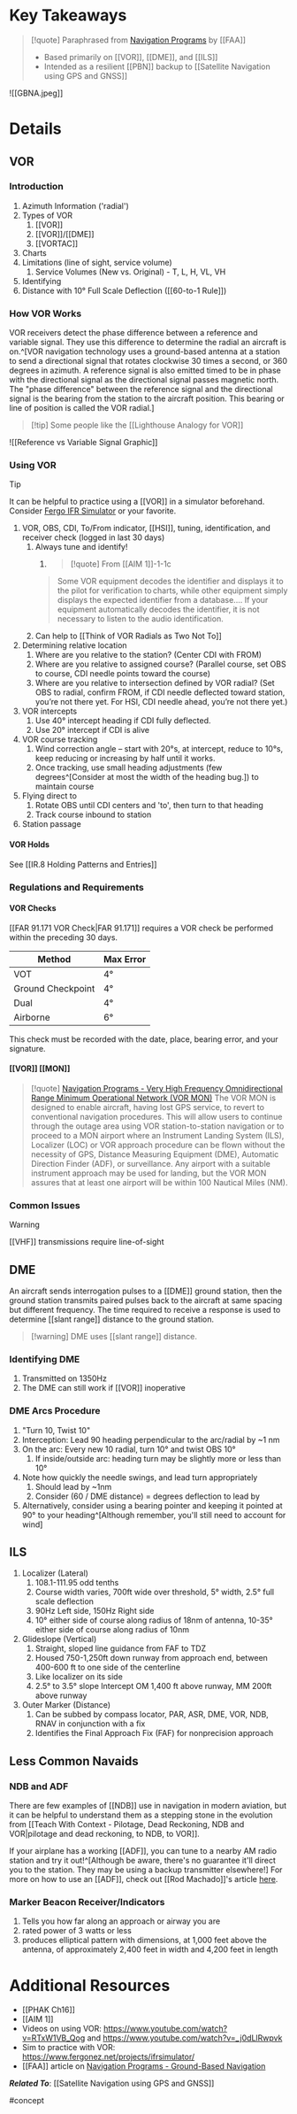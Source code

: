 # Key Takeaways
> [!quote] Paraphrased from [Navigation Programs](https://www.faa.gov/about/office_org/headquarters_offices/ato/service_units/techops/navservices) by [[FAA]]
> - Based primarily on [[VOR]], [[DME]], and [[ILS]]
> - Intended as a resilient [[PBN]] backup to [[Satellite Navigation using GPS and GNSS]]

![[GBNA.jpeg]]

# Details
## VOR
### Introduction
1. Azimuth Information ('radial')
2. Types of VOR
	1. [[VOR]]
	2. [[VOR]]/[[DME]]
	3. [[VORTAC]]
5. Charts 
6. Limitations (line of sight, service volume)
	1. Service Volumes (New vs. Original) - T, L, H, VL, VH
7. Identifying
8. Distance with 10° Full Scale Deflection ([[60-to-1 Rule]])

### How VOR Works
VOR receivers detect the phase difference between a reference and variable signal. They use this difference to determine the radial an aircraft is on.^[VOR navigation technology uses a ground-based antenna at a station to send a directional signal that rotates clockwise 30 times a second, or 360 degrees in azimuth. A reference signal is also emitted timed to be in phase with the directional signal as the directional signal passes magnetic north. The "phase difference" between the reference signal and the directional signal is the bearing from the station to the aircraft position. This bearing or line of position is called the VOR radial.]

> [!tip] Some people like the [[Lighthouse Analogy for VOR]]


![[Reference vs Variable Signal Graphic]]

### Using VOR
> [!tip]
> It can be helpful to practice using a [[VOR]] in a simulator beforehand. Consider [Fergo IFR Simulator](https://www.fergonez.net/projects/ifrsimulator/) or your favorite.

1. VOR, OBS, CDI, To/From indicator, [[HSI]], tuning, identification, and receiver check (logged in last 30 days) 
	1. Always tune and identify!
		1. > [!quote] From [[AIM 1]]-1-1c
		> Some VOR equipment decodes the identifier and displays it to the pilot for verification to charts, while other equipment simply displays the expected identifier from a database.... If your equipment automatically decodes the identifier, it is not necessary to listen to the audio identification.
	2. Can help to [[Think of VOR Radials as Two Not To]]
2. Determining relative location
	1. Where are you relative to the station? (Center CDI with FROM) 
	2. Where are you relative to assigned course? (Parallel course, set OBS to course, CDI needle points toward the course) 
	3. Where are you relative to intersection defined by VOR radial? (Set OBS to radial, confirm FROM, if CDI needle deflected toward station, you’re not there yet. For HSI, CDI needle ahead, you’re not there yet.)
3. VOR intercepts 
	1. Use 40° intercept heading if CDI fully deflected. 
	2. Use 20° intercept if CDI is alive
4. VOR course tracking 
	1. Wind correction angle – start with 20°s, at intercept, reduce to 10°s, keep reducing or increasing by half until it works. 
	2. Once tracking, use small heading adjustments (few degrees^[Consider at most the width of the heading bug.]) to maintain course
5. Flying direct to
	1. Rotate OBS until CDI centers and 'to', then turn to that heading
	2. Track course inbound to station
6. Station passage

#### VOR Holds
See [[IR.8 Holding Patterns and Entries]]

### Regulations and Requirements
#### VOR Checks
[[FAR 91.171 VOR Check|FAR 91.171]] requires a VOR check be performed within the preceding 30 days.

| Method            | Max Error |
| ----------------- | --------- |
| VOT               | 4°        |
| Ground Checkpoint | 4°        |
| Dual              | 4°        |
| Airborne          | 6°        |

This check must be recorded with the date, place, bearing error, and your signature.

#### [[VOR]] [[MON]]
> [!quote] [Navigation Programs - Very High Frequency Omnidirectional Range Minimum Operational Network (VOR MON)](https://www.faa.gov/about/office_org/headquarters_offices/ato/service_units/techops/navservices/gbng/vormon)
> The VOR MON is designed to enable aircraft, having lost GPS service, to revert to conventional navigation procedures. This will allow users to continue through the outage area using VOR station-to-station navigation or to proceed to a MON airport where an Instrument Landing System (ILS), Localizer (LOC) or VOR approach procedure can be flown without the necessity of GPS, Distance Measuring Equipment (DME), Automatic Direction Finder (ADF), or surveillance. 
> Any airport with a suitable instrument approach may be used for landing, but the VOR MON assures that at least one airport will be within 100 Nautical Miles (NM).

### Common Issues
> [!warning] 
> [[VHF]] transmissions require line-of-sight

## DME
An aircraft sends interrogation pulses to a [[DME]] ground station, then the ground station transmits paired pulses back to the aircraft at same spacing but different frequency. The time required to receive a response is used to determine [[slant range]] distance to the ground station.

>[!warning] DME uses [[slant range]] distance.

### Identifying DME
1. Transmitted on 1350Hz
2. The DME can still work if [[VOR]] inoperative

### DME Arcs Procedure
1. "Turn 10, Twist 10"
2. Interception: Lead 90 heading perpendicular to the arc/radial by ~1 nm
3. On the arc: Every new 10 radial, turn 10° and twist OBS 10°
	1. If inside/outside arc: heading turn may be slightly more or less than 10°
4. Note how quickly the needle swings, and lead turn appropriately
	1. Should lead by ~1nm
	2. Consider (60 / DME distance) = degrees deflection to lead by
5. Alternatively, consider using a bearing pointer and keeping it pointed at 90° to your heading^[Although remember, you'll still need to account for wind]

## ILS
1. Localizer  (Lateral)
	1. 108.1-111.95 odd tenths
	2. Course width varies, 700ft wide over threshold, 5° width, 2.5° full scale deflection
	3. 90Hz Left side, 150Hz Right side
	4. 10° either side of course along radius of 18nm of antenna, 10-35° either side of course along radius of 10nm
2. Glideslope  (Vertical)
	1. Straight, sloped line guidance from FAF to TDZ
	2. Housed 750-1,250ft down runway from approach end, between 400-600 ft to one side of the centerline
	3. Like localizer on its side
	4. 2.5° to 3.5° slope Intercept OM 1,400 ft above runway, MM 200ft above runway
3. Outer Marker (Distance)
	1. Can be subbed by compass locator, PAR, ASR, DME, VOR, NDB, RNAV in conjunction with a fix
	2. Identifies the Final Approach Fix (FAF) for nonprecision approach


## Less Common Navaids
### NDB and ADF
There are few examples of [[NDB]] use in navigation in modern aviation, but it can be helpful to understand them as a stepping stone in the evolution from [[Teach With Context - Pilotage, Dead Reckoning, NDB and VOR|pilotage and dead reckoning, to NDB, to VOR]].

If your airplane has a working [[ADF]], you can tune to a nearby AM radio station and try it out!^[Although be aware, there's no guarantee it'll direct you to the station. They may be using a backup transmitter elsewhere!] For more on how to use an [[ADF]], check out [[Rod Machado]]'s article [here](https://rodmachado.com/blogs/learning-to-fly/adf-navigation-the-basics).

### Marker Beacon Receiver/Indicators
1. Tells you how far along an approach or airway you are
2. rated power of 3 watts or less 
3. produces elliptical pattern with dimensions, at 1,000 feet above the antenna, of approximately 2,400 feet in width and 4,200 feet in length

# Additional Resources
- [[PHAK Ch16]]
- [[AIM 1]]
- Videos on using VOR: https://www.youtube.com/watch?v=RTxW1VB_Qog and https://www.youtube.com/watch?v=_j0dLlRwpvk
- Sim to practice with VOR: https://www.fergonez.net/projects/ifrsimulator/
- [[FAA]] article on [Navigation Programs - Ground-Based Navigation](https://www.faa.gov/about/office_org/headquarters_offices/ato/service_units/techops/navservices/gbng)

***Related To***: [[Satellite Navigation using GPS and GNSS]]

#concept